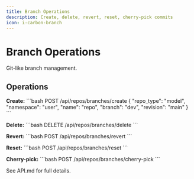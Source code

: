 ```yaml
---
title: Branch Operations
description: Create, delete, revert, reset, cherry-pick commits
icon: i-carbon-branch
---
```


# Branch Operations

Git-like branch management.

## Operations

**Create:**
\`\`\`bash
POST /api/repos/branches/create
{
  "repo_type": "model",
  "namespace": "user",
  "name": "repo",
  "branch": "dev",
  "revision": "main"
}
\`\`\`

**Delete:**
\`\`\`bash
DELETE /api/repos/branches/delete
\`\`\`

**Revert:**
\`\`\`bash
POST /api/repos/branches/revert
\`\`\`

**Reset:**
\`\`\`bash
POST /api/repos/branches/reset
\`\`\`

**Cherry-pick:**
\`\`\`bash
POST /api/repos/branches/cherry-pick
\`\`\`

See API.md for full details.
